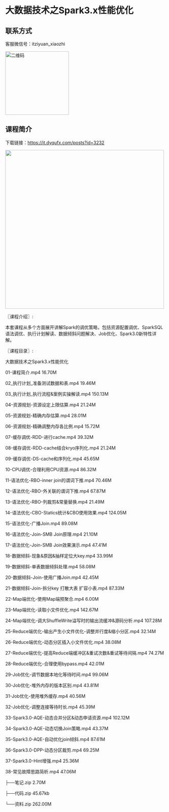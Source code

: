 # 大数据技术之Spark3.x性能优化

## 联系方式

客服微信号：itziyuan_xiaozhi

<img src="https://ziyuanyun.oss-cn-guangzhou.aliyuncs.com/common/20240614073449/666b82192834a.jpg" width="200" height="200" alt="二维码">

## 课程简介

下载链接：https://it.dyqufx.com/posts?id=3232

<img src="https://ziyuanyun.oss-cn-guangzhou.aliyuncs.com/yun/20240515185056/664493906bfb2.jpg" width="500" alt="">

  〖课程介绍〗:

 本套课程从多个方面展开讲解Spark的调优策略，包括资源配置调优、SparkSQL语法调优、执行计划解读、数据倾斜问题解决、Job优化、Spark3.0新特性详解。

 〖课程目录〗:

 大数据技术之Spark3.x性能优化



 01-课程简介.mp4 16.70M

 02_执行计划_准备测试数据和表.mp4 19.46M

 03_执行计划_执行流程&amp;案例实操解读.mp4 150.13M

 04-资源规划-资源设定上限估算.mp4 21.24M

 05-资源规划-精确内存估算.mp4 28.01M

 06-资源规划-精确调整内存各比例.mp4 15.72M

 07-缓存调优-RDD-进行cache.mp4 39.32M

 08-缓存调优-RDD-cache结合kryo序列化.mp4 21.24M

 09-缓存调优-DS-cache和序列化.mp4 45.65M

 10-CPU调优-合理利用CPU资源.mp4 86.32M

 11-语法优化-RBO-inner join的谓词下推.mp4 70.46M

 12-语法优化-RBO-外关联的谓词下推.mp4 67.87M

 13-语法优化-RBO-列裁剪&amp;常量替换.mp4 21.49M

 14-语法优化-CBO-Statics统计&amp;CBO使用效果.mp4 124.05M

 15-语法优化-广播Join.mp4 89.08M

 16-语法优化-Join-SMB Join原理.mp4 21.10M

 17-语法优化-Join-SMB Join效果演示.mp4 47.41M

 18-数据倾斜-现象&amp;原因&amp;抽样定位大key.mp4 33.99M

 19-数据倾斜-单表数据倾斜处理.mp4 58.08M

 20-数据倾斜-Join-使用广播Join.mp4 42.45M

 21-数据倾斜-Join-拆分key 打散大表 扩容小表.mp4 87.33M

 22-Map端优化-使用Map端预聚合.mp4 6.00M

 23-Map端优化-读取小文件优化.mp4 142.67M

 24-Map端优化-调大ShuffleWrite溢写时的输出流缓冲&amp;源码分析.mp4 107.28M

 25-Reduce端优化-输出产生小文件优化-调整并行度&amp;缩小分区.mp4 32.14M

 26-Reduce端优化-动态分区插入小文件优化.mp4 38.08M

 27-Reduce端优化-提高Reduce端缓冲区&amp;重试次数&amp;重试等待间隔.mp4 74.27M

 28-Reduce端优化-合理使用bypass.mp4 42.01M

 29-Job优化-调节数据本地化等待时间.mp4 99.06M

 30-Job优化-堆外内存的版本区别.mp4 43.81M

 31-Job优化-使用堆外缓存.mp4 40.56M

 32-Job优化-调整连接等待时长.mp4 45.39M

 33-Spark3.0-AQE-动态合并分区&amp;动态申请资源.mp4 102.12M

 34-Spark3.0-AQE-动态切换Join策略.mp4 43.37M

 35-Spark3.0-AQE-自动优化join倾斜.mp4 87.61M

 36-Spark3.0-DPP-动态分区裁剪.mp4 69.25M

 37-Spark3.0-Hint增强.mp4 25.36M

 38-常见故障思路简析.mp4 47.06M

 ├──笔记.zip 2.70M

 ├──代码.zip 45.67kb

 └──资料.zip 262.00M

  